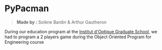 # PyPacman

>**Made by :** Solène Bardin & Arthur Gautheron

During our education program at the <a href="http://institutoptique.fr">Institut d'Optique Graduate School</a>, we had to program a 2 players game during the Object Oriented Program for Engineering course
